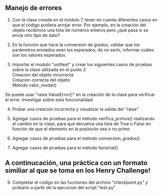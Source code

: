 ## Manejo de errores

1) Con la clase creada en el módulo 7, tener en cuenta diferentes casos en que el código pudiera arrojar error. 
Por ejemplo, en la creación del objeto recibimos una lista de números enteros pero ¿qué pasa si se envía otro tipo de dato?

2) En la función que hace la conversión de grados, validar que los parámetros enviados sean los esperados, de no serlo, informar cuáles son los valores esperados.

3) Importar el modulo "unittest" y crear los siguientes casos de pruebas sobre la clase utilizada en el punto 2<br>
Creacion del objeto incorrecta<br>
Creacion correcta del objeto<br>
Metodo valor_modal()<br>

Se puede usar "raise ValueError()" en la creación de la clase para verificar el error. Investigar sobre esta funcionalidad.

4) Probar una creación incorrecta y visualizar la salida del "raise"

6) Agregar casos de pruebas para el método verifica_primos() realizando el cambio en la clase, para que devuelva una lista de True o False en función de que el elemento en la posisicón sea o no primo

7) Agregar casos de pruebas para el método conversion_grados()

8) Agregar casos de pruebas para el método factorial()

## A continucación, una práctica con un formato similiar al que se toma en los Henry Challenge!
9) Completar el codigo en las fucniones del archivo "checkpoint.py" y probarlo a partir de la ejecucion del script "test.py"